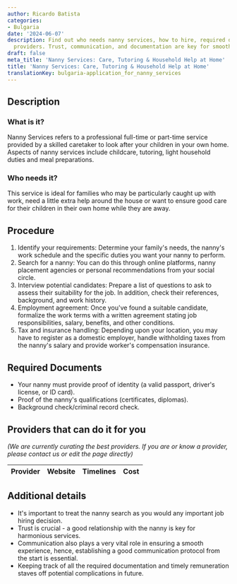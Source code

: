 ```yaml
---
author: Ricardo Batista
categories:
- Bulgaria
date: '2024-06-07'
description: Find out who needs nanny services, how to hire, required documents, and
  providers. Trust, communication, and documentation are key for smooth services.
draft: false
meta_title: 'Nanny Services: Care, Tutoring & Household Help at Home'
title: 'Nanny Services: Care, Tutoring & Household Help at Home'
translationKey: bulgaria-application_for_nanny_services
---
```



## Description
### What is it?
Nanny Services refers to a professional full-time or part-time service provided by a skilled caretaker to look after your children in your own home. Aspects of nanny services include childcare, tutoring, light household duties and meal preparations.

### Who needs it?
This service is ideal for families who may be particularly caught up with work, need a little extra help around the house or want to ensure good care for their children in their own home while they are away.

## Procedure
1. Identify your requirements: Determine your family's needs, the nanny's work schedule and the specific duties you want your nanny to perform.
2. Search for a nanny: You can do this through online platforms, nanny placement agencies or personal recommendations from your social circle.
3. Interview potential candidates: Prepare a list of questions to ask to assess their suitability for the job. In addition, check their references, background, and work history.
4. Employment agreement: Once you've found a suitable candidate, formalize the work terms with a written agreement stating job responsibilities, salary, benefits, and other conditions.
5. Tax and insurance handling: Depending upon your location, you may have to register as a domestic employer, handle withholding taxes from the nanny's salary and provide worker's compensation insurance.

## Required Documents
- Your nanny must provide proof of identity (a valid passport, driver's license, or ID card).
- Proof of the nanny's qualifications (certificates, diplomas).
- Background check/criminal record check.
  
## Providers that can do it for you

_(We are currently curating the best providers. If you are or know a provider, please contact us or edit the page directly)_

| Provider        |     Website     |     Timelines    |       Cost      |
| --------------- | --------------- |  :-------------: | :-------------: |

## Additional details
- It's important to treat the nanny search as you would any important job hiring decision.
- Trust is crucial - a good relationship with the nanny is key for harmonious services.
- Communication also plays a very vital role in ensuring a smooth experience, hence, establishing a good communication protocol from the start is essential. 
- Keeping track of all the required documentation and timely remuneration staves off potential complications in future.